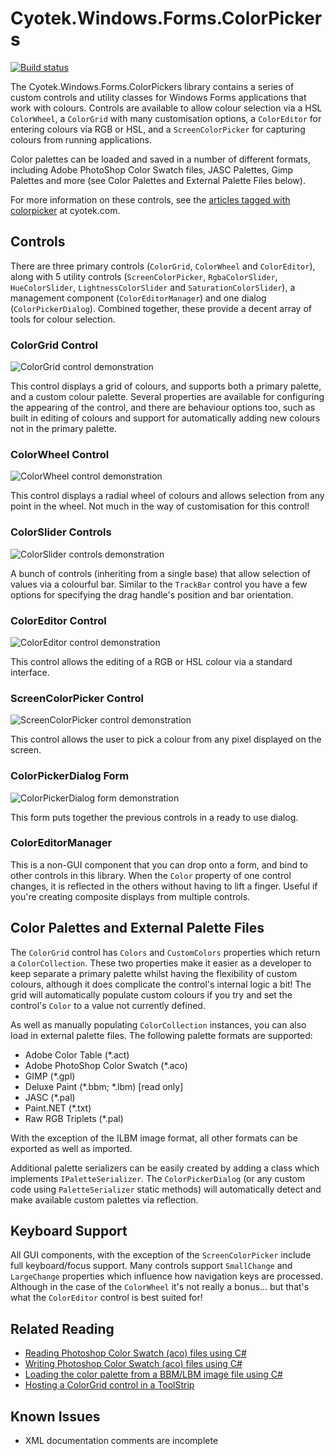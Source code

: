 Cyotek.Windows.Forms.ColorPickers
=================================

[![Build status](https://ci.appveyor.com/api/projects/status/lk901pafq02l9rgl)](https://ci.appveyor.com/project/cyotek/cyotek-windows-forms-colorpicker)

The Cyotek.Windows.Forms.ColorPickers library contains a series of custom controls and utility classes for Windows Forms applications that work with colours. Controls are available to allow colour selection via a HSL `ColorWheel`, a `ColorGrid` with many customisation options, a `ColorEditor` for entering colours via RGB or HSL, and a `ScreenColorPicker` for capturing colours from running applications.

Color palettes can be loaded and saved in a number of different formats, including Adobe PhotoShop Color Swatch files, JASC Palettes, Gimp Palettes and more (see Color Palettes and External Palette Files below).

For more information on these controls, see the [articles tagged with colorpicker](http://cyotek.com/blog/tag/colorpicker) at cyotek.com.

Controls
--------

There are three primary controls (`ColorGrid`, `ColorWheel` and `ColorEditor`), along with 5 utility controls (`ScreenColorPicker`, `RgbaColorSlider`, `HueColorSlider`, `LightnessColorSlider` and `SaturationColorSlider`), a management component (`ColorEditorManager`) and one dialog (`ColorPickerDialog`). Combined together, these provide a decent array of tools for colour selection.

### ColorGrid Control

![ColorGrid control demonstration](http://static.cyotek.com/files/articleimages/cp-colorgridcontrol.png)

This control displays a grid of colours, and supports both a primary palette, and a custom colour palette. Several properties are available for configuring the appearing of the control, and there are behaviour options too, such as built in editing of colours and support for automatically adding new colours not in the primary palette.

### ColorWheel Control

![ColorWheel control demonstration](http://static.cyotek.com/files/articleimages/cp-colorwheelcontrol.png)

This control displays a radial wheel of colours and allows selection from any point in the wheel. Not much in the way of customisation for this control!

### ColorSlider Controls

![ColorSlider controls demonstration](http://static.cyotek.com/files/articleimages/cp-colorslidercontrols.png)

A bunch of controls (inheriting from a single base) that allow selection of values via a colourful bar. Similar to the `TrackBar` control you have a few options for specifying the drag handle's position and bar orientation.

### ColorEditor Control

![ColorEditor control demonstration](http://static.cyotek.com/files/articleimages/cp-coloreditorcontrol.png)

This control allows the editing of a RGB or HSL colour via a standard interface.

### ScreenColorPicker Control

![ScreenColorPicker control demonstration](http://static.cyotek.com/files/articleimages/cp-screencolorpickercontrol.png)

This control allows the user to pick a colour from any pixel displayed on the screen. 

### ColorPickerDialog Form

![ColorPickerDialog form demonstration](http://static.cyotek.com/files/articleimages/cp-colorpickerdialog.png)

This form puts together the previous controls in a ready to use dialog.

### ColorEditorManager

This is a non-GUI component that you can drop onto a form, and bind to other controls in this library. When the `Color` property of one control changes, it is reflected in the others without having to lift a finger. Useful if you're creating composite displays from multiple controls.

Color Palettes and External Palette Files
-----------------------------------------

The `ColorGrid` control has `Colors` and `CustomColors` properties which return a `ColorCollection`. These two properties make it easier as a developer to keep separate a primary palette whilst having the flexibility of custom colours, although it does complicate the control's internal logic a bit! The grid will automatically populate custom colours if you try and set the control's `Color` to a value not currently defined.

As well as manually populating `ColorCollection` instances, you can also load in external palette files. The following palette formats are supported:

* Adobe Color Table (*.act)
* Adobe PhotoShop Color Swatch (*.aco)
* GIMP (*.gpl)
* Deluxe Paint (*.bbm; *.lbm) [read only]
* JASC (*.pal)
* Paint.NET (*.txt)
* Raw RGB Triplets (*.pal)

With the exception of the ILBM image format, all other formats can be exported as well as imported.

Additional palette serializers can be easily created by adding a class which implements `IPaletteSerializer`. The `ColorPickerDialog` (or any custom code using `PaletteSerializer` static methods) will automatically detect and make available custom palettes via reflection.

Keyboard Support
----------------

All GUI components, with the exception of the `ScreenColorPicker` include full keyboard/focus support. Many controls support `SmallChange` and `LargeChange` properties which influence how navigation keys are processed. Although in the case of the `ColorWheel` it's not really a bonus... but that's what the `ColorEditor` control is best suited for!

Related Reading
---------------

* [Reading Photoshop Color Swatch (aco) files using C#]
* [Writing Photoshop Color Swatch (aco) files using C#]
* [Loading the color palette from a BBM/LBM image file using C#]
* [Hosting a ColorGrid control in a ToolStrip]

Known Issues
------------

* XML documentation comments are incomplete






[Reading Photoshop Color Swatch (aco) files using C#]: http://cyotek.com/blog/reading-photoshop-color-swatch-aco-files-using-csharp
[Writing Photoshop Color Swatch (aco) files using C#]: http://cyotek.com/blog/writing-photoshop-color-swatch-aco-files-using-csharp
[Loading the color palette from a BBM/LBM image file using C#]: http://cyotek.com/blog/loading-the-color-palette-from-a-bbm-lbm-image-file-using-csharp
[Hosting a ColorGrid control in a ToolStrip]: http://www.cyotek.com/blog/hosting-a-colorgrid-control-in-a-toolstrip
